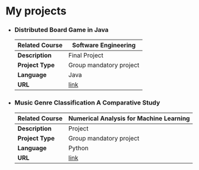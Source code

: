 # My projects

- ### Distributed Board Game in Java
    | **Related Course**  | Software Engineering                          |
  | ------------------- | -------------------------------------------------------- |
  | **Description**     | Final Project |
  | **Project Type**    | Group mandatory project                            |
  | **Language**        | Java                                               |
  | **URL**             | [link](https://github.com/gabricarm/IS23-AM08)     |


- ### Music Genre Classification A Comparative Study
    | **Related Course**  | Numerical Analysis for Machine Learning                         |
  | ------------------- | -------------------------------------------------------- |
  | **Description**     | Project |
  | **Project Type**    | Group mandatory project                            |
  | **Language**        | Python                                               |
  | **URL**             | [link](https://github.com/gabricarr/Naml-project)     |
